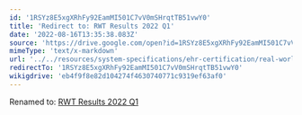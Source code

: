 ```yaml
---
id: '1RSYz8E5xgXRhFy92EamMI501C7vV0mSHrqtTB51vwY0'
title: 'Redirect to: RWT Results 2022 Q1'
date: '2022-08-16T13:35:38.083Z'
source: 'https://drive.google.com/open?id=1RSYz8E5xgXRhFy92EamMI501C7vV0mSHrqtTB51vwY0'
mimeType: 'text/x-markdown'
url: '../../resources/system-specifications/ehr-certification/real-world-testing/rwt-results-2022-q1.md'
redirectTo: '1RSYz8E5xgXRhFy92EamMI501C7vV0mSHrqtTB51vwY0'
wikigdrive: 'eb4f9f8e82d104274f4630740771c9319ef63af0'
---
```

Renamed to: [RWT Results 2022 Q1](../../resources/system-specifications/ehr-certification/real-world-testing/rwt-results-2022-q1.md)
